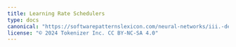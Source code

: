 ```yaml
---
title: Learning Rate Schedulers
type: docs
canonical: "https://softwarepatternslexicon.com/neural-networks/iii.-deep-learning-patterns/3.-learning-rate-schedulers"
license: "© 2024 Tokenizer Inc. CC BY-NC-SA 4.0"
---
```

